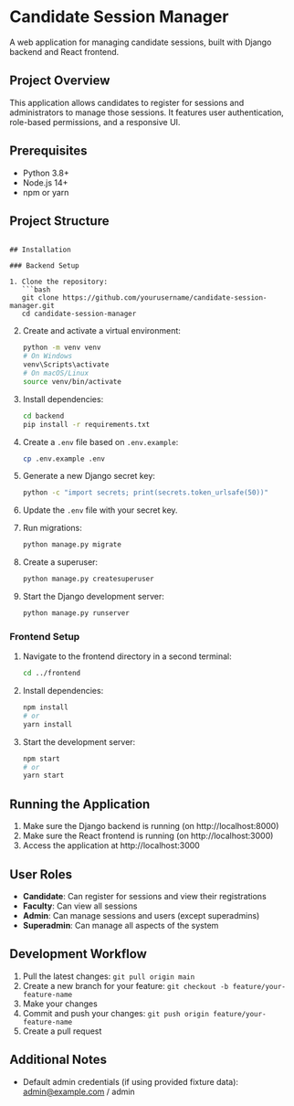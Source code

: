 # Candidate Session Manager

A web application for managing candidate sessions, built with Django backend and React frontend.

## Project Overview

This application allows candidates to register for sessions and administrators to manage those sessions. It features user authentication, role-based permissions, and a responsive UI.

## Prerequisites

- Python 3.8+
- Node.js 14+
- npm or yarn

## Project Structure

```

## Installation

### Backend Setup

1. Clone the repository:
   ```bash
   git clone https://github.com/yourusername/candidate-session-manager.git
   cd candidate-session-manager
   ```

2. Create and activate a virtual environment:
   ```bash
   python -m venv venv
   # On Windows
   venv\Scripts\activate
   # On macOS/Linux
   source venv/bin/activate
   ```

3. Install dependencies:
   ```bash
   cd backend
   pip install -r requirements.txt
   ```

4. Create a `.env` file based on `.env.example`:
   ```bash
   cp .env.example .env
   ```

5. Generate a new Django secret key:
   ```bash
   python -c "import secrets; print(secrets.token_urlsafe(50))"
   ```

6. Update the `.env` file with your secret key.

7. Run migrations:
   ```bash
   python manage.py migrate
   ```

8. Create a superuser:
   ```bash
   python manage.py createsuperuser
   ```

9. Start the Django development server:
   ```bash
   python manage.py runserver
   ```

### Frontend Setup

1. Navigate to the frontend directory in a second terminal:
   ```bash
   cd ../frontend
   ```

2. Install dependencies:
   ```bash
   npm install
   # or
   yarn install
   ```

3. Start the development server:
   ```bash
   npm start
   # or
   yarn start
   ```

## Running the Application

1. Make sure the Django backend is running (on http://localhost:8000)
2. Make sure the React frontend is running (on http://localhost:3000)
3. Access the application at http://localhost:3000

## User Roles

- **Candidate**: Can register for sessions and view their registrations
- **Faculty**: Can view all sessions
- **Admin**: Can manage sessions and users (except superadmins)
- **Superadmin**: Can manage all aspects of the system

## Development Workflow

1. Pull the latest changes: `git pull origin main`
2. Create a new branch for your feature: `git checkout -b feature/your-feature-name`
3. Make your changes
4. Commit and push your changes: `git push origin feature/your-feature-name`
5. Create a pull request

## Additional Notes

- Default admin credentials (if using provided fixture data): admin@example.com / admin
